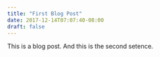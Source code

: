 ```yaml
---
title: "First Blog Post"
date: 2017-12-14T07:07:40-08:00
draft: false
---
```


This is a blog post. And this is the second setence.